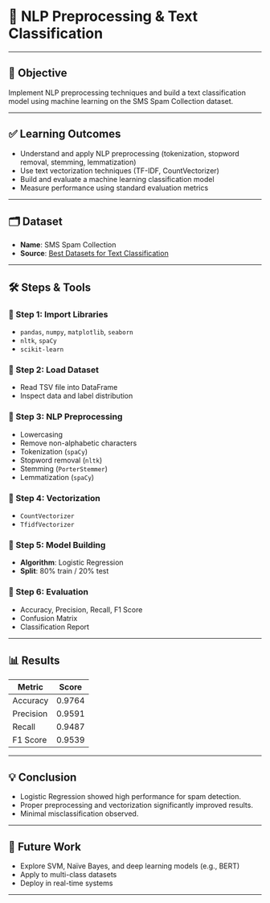 # 🧠 NLP Preprocessing & Text Classification

---

## 🎯 Objective
Implement NLP preprocessing techniques and build a text classification model using machine learning on the SMS Spam Collection dataset.

---

## ✅ Learning Outcomes
- Understand and apply NLP preprocessing (tokenization, stopword removal, stemming, lemmatization)
- Use text vectorization techniques (TF-IDF, CountVectorizer)
- Build and evaluate a machine learning classification model
- Measure performance using standard evaluation metrics

---

## 🗂️ Dataset
- **Name**: SMS Spam Collection
- **Source**: [Best Datasets for Text Classification](https://en.innovatiana.com/post/best-datasets-for-text-classification)

---

## 🛠️ Steps & Tools

### 🔹 Step 1: Import Libraries
- `pandas`, `numpy`, `matplotlib`, `seaborn`
- `nltk`, `spaCy`
- `scikit-learn`

### 🔹 Step 2: Load Dataset
- Read TSV file into DataFrame
- Inspect data and label distribution

### 🔹 Step 3: NLP Preprocessing
- Lowercasing
- Remove non-alphabetic characters
- Tokenization (`spaCy`)
- Stopword removal (`nltk`)
- Stemming (`PorterStemmer`)
- Lemmatization (`spaCy`)

### 🔹 Step 4: Vectorization
- `CountVectorizer`
- `TfidfVectorizer`

### 🔹 Step 5: Model Building
- **Algorithm**: Logistic Regression
- **Split**: 80% train / 20% test

### 🔹 Step 6: Evaluation
- Accuracy, Precision, Recall, F1 Score
- Confusion Matrix
- Classification Report

---

## 📊 Results

| Metric     | Score     |
|------------|-----------|
| Accuracy   | 0.9764    |
| Precision  | 0.9591    |
| Recall     | 0.9487    |
| F1 Score   | 0.9539    |

---

## 💡 Conclusion
- Logistic Regression showed high performance for spam detection.
- Proper preprocessing and vectorization significantly improved results.
- Minimal misclassification observed.

---

## 🔮 Future Work
- Explore SVM, Naïve Bayes, and deep learning models (e.g., BERT)
- Apply to multi-class datasets
- Deploy in real-time systems

---